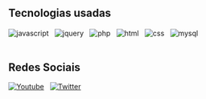 
<div style="display: inline_block">
  
  ## Tecnologias usadas<br>
  <img align="center" alt="javascript" src="https://img.shields.io/badge/JavaScript-323330?style=for-the-badge&logo=javascript&logoColor=F7DF1E"/>
  &nbsp;
 <img align="center" alt="jquery" src="https://img.shields.io/badge/jQuery-0769AD?style=for-the-badge&logo=jquery&logoColor=white"/>
  &nbsp;
   <img align="center" alt="php" src="https://img.shields.io/badge/PHP-777BB4?style=for-the-badge&logo=php&logoColor=white"/>
  &nbsp;
  <img align="center" alt="html" src="https://img.shields.io/badge/HTML5-E34F26?style=for-the-badge&logo=html5&logoColor=white"/>
  &nbsp;
  <img align="center" alt="css" src="https://img.shields.io/badge/CSS3-1572B6?style=for-the-badge&logo=css3&logoColor=white"/>
  &nbsp;
    <img align="center" alt="mysql" src="https://img.shields.io/badge/MySQL-00000F?style=for-the-badge&logo=mysql&logoColor=white"/>
  </div>
  <br>
  
  ## Redes Sociais
  [![Youtube](https://img.shields.io/badge/YouTube-FF0000?style=for-the-badge&logo=youtube&logoColor=white)](https://www.youtube.com/@botzinhumilde)
  &nbsp;
   [![Twitter]( 	https://img.shields.io/badge/Twitter-1DA1F2?style=for-the-badge&logo=twitter&logoColor=white)](https://twitter.com/BotStateW)
  
